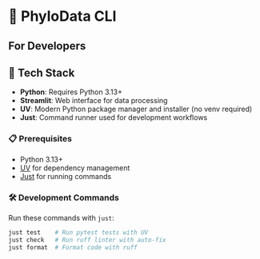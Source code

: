 # 🧬 PhyloData CLI

## For Developers

## 🔧 Tech Stack

- **Python**: Requires Python 3.13+
- **Streamlit**: Web interface for data processing
- **UV**: Modern Python package manager and installer (no venv required)
- **Just**: Command runner used for development workflows

### 📋 Prerequisites

- Python 3.13+
- [UV](https://github.com/astral-sh/uv) for dependency management
- [Just](https://github.com/casey/just) for running commands

### 🛠️ Development Commands

Run these commands with `just`:

```bash
just test    # Run pytest tests with UV
just check   # Run ruff linter with auto-fix
just format  # Format code with ruff
```
